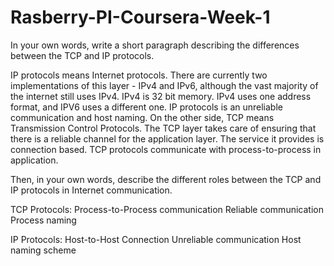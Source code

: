 # Rasberry-PI-Coursera-Week-1
In your own words, write a short paragraph describing the differences between the TCP and IP protocols.

IP protocols means Internet protocols. There are currently two implementations of this layer - IPv4 and IPv6, although the vast majority of the internet still uses IPv4. IPv4 is 32 bit memory. IPv4 uses one address format, and IPV6 uses a different one. IP protocols is an unreliable communication and host naming.
On the other side, TCP means Transmission Control Protocols. The TCP layer takes care of ensuring that there is a reliable channel for the application layer. The service it provides is connection based. TCP protocols communicate with process-to-process in application.

Then, in your own words, describe the different roles between the TCP and IP protocols in Internet communication.

TCP Protocols:
Process-to-Process communication
Reliable communication
Process naming

IP Protocols:
Host-to-Host Connection
Unreliable communication
Host naming scheme
